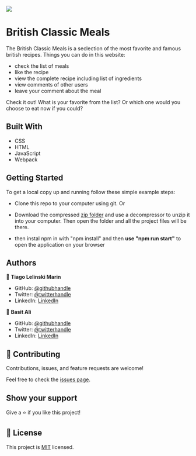 ![](https://img.shields.io/badge/Microverse-blueviolet)

# British Classic Meals
The British Classic Meals is a seclection of the most favorite and famous british recipes.
Things you can do in this website:
- check the list of meals
- like the recipe
- view the complete recipe including list of ingredients
- view comments of other users
- leave your comment about the meal

Check it out! What is your favorite from the list? Or which one would you choose to eat now if you could?

## Built With

- CSS
- HTML
- JavaScript
- Webpack


## Getting Started

To get a local copy up and running follow these simple example steps:

- Clone this repo to your computer using git.
Or
- Download the compressed [zip folder](https://github.com/Tiago-Lelinski-Marin/British-Classic-Meals/archive/refs/heads/dev.zip) and use a decompressor to unzip it into your computer. Then open the folder and all the project files will be there.

- then instal npm in with "npm install" and then **use "npm run start"** to open the application on your browser

## Authors

👤 **Tiago Lelinski Marin**

- GitHub: [@githubhandle](https://github.com/Tiago-Lelinski-Marin)
- Twitter: [@twitterhandle](https://twitter.com/LelinskiMarin)
- LinkedIn: [LinkedIn](https://www.linkedin.com/in/tiago-lelinski-marin/)

👤 **Basit Ali**

- GitHub: [@githubhandle](https://github.com/basitali111)
- Twitter: [@twitterhandle](https://twitter.com/BasitAl35031734)
- LinkedIn: [LinkedIn](https://www.linkedin.com/in/basit-ali-3961141b3/)


## 🤝 Contributing

Contributions, issues, and feature requests are welcome!

Feel free to check the [issues page](../../issues/).

## Show your support

Give a ⭐️ if you like this project!

## 📝 License

This project is [MIT](./MIT.md) licensed.
